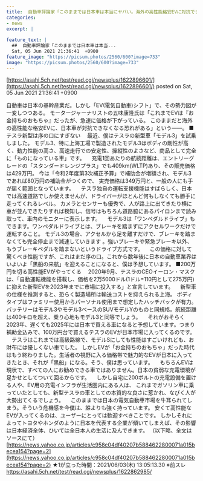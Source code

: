 ```yaml
---
title:  自動車評論家「このままでは日本車は本当にヤバい。海外の高性能格安EVに対抗できなくなる」★8  
categories:
- news
excerpt: |
  
feature_text: |
  ##  自動車評論家「このままでは日本車は本当...
  Sat, 05 Jun 2021 21:36:41  +0900
feature_image: "https://picsum.photos/2560/600?image=733"
image: "https://picsum.photos/2560/600?image=733"
---
```


[https://asahi.5ch.net/test/read.cgi/newsplus/1622896601/](https://asahi.5ch.net/test/read.cgi/newsplus/1622896601/)
posted on Sat, 05 Jun 2021 21:36:41  +0900

<!--more-->

自動車は日本の基幹産業だ。しかし「EV(電気自動車)シフト」で、その勢力図が一変しつつある。 モータージャーナリストの五味康隆氏は「これまでEVは『お金持ちのおもちゃ』だったが、急速に価格が下がっている。 このままだと海外の高性能な格安EVに、日本車が対抗できなくなる恐れがある」という——。 ■テスラ新型は序の口にすぎない 　最近、僕はテスラの新型車「モデル3」を試乗しました。 モデル3、特に上海工場で製造されたモデル3はボディの剛性が高く、動力性能の高さ、高速走行での安定性、操縦性のよさなど、商品として完全に「ものになっている車」です。 　充電1回あたりの航続距離は、エントリーグレードの「スタンダードレンジプラス」でも409km(WLTP)あり、その販売価格は429万円。 今は「令和2年度第3次補正予算」で補助金が増額され、モデル3であれば80万円の補助金がつくので、 実売価格は349万円と、一般の人にも手が届く範囲となっています。 　テスラ独自の運転支援機能はすばらしく、日本では高速道路でしか使えませんが、ドライバーがほとんど何もしなくても勝手に走ってくれるレベル。 カメラとセンサーも優秀で、人が路上に出てきたり横に車が並んできたりすれば検知し、信号はもちろん道路脇にあるパイロンまで読み取って、車内のモニターに表示します。 　モデル3は「ワンペダルドライブ」もできます。ワンペダルドライブとは、ブレーキを踏まずにアクセルワークだけで運転すること。 モデル3の場合、アクセルから足を離すだけで、ブレーキを踏まなくても完全停止まで減速していきます 。強いブレーキや緊急ブレーキ以外、もうブレーキペダルを踏まないというドライブ方式です。 　この価格に対して驚くべき性能ですが、これはまだ序の口。これから数年後に日本の自動車業界はいよいよ「黒船の来航」を迎えることになると、僕は予想しています。 ■200万円を切る高性能EVがやってくる 　2020年9月、テスラのCEOイーロン・マスクは、「自動運転機能を搭載し、価格を2万5000ドル(1ドル=110円として275万円)に抑えた新型EVを2023年までに市場に投入する」と宣言しています。 　新型車の仕様を推測すると、恐らく製造場所は輸送コストを抑えられる上海。 ボディタイプはファミリー使用からパーソナル使用まで想定したハッチバックが有力。 バッテリーはモデル3やモデル3ベースのSUVモデルYのものと同規格。航続距離は400キロを超え、乗り心地もモデル3と同等でしょう。 　それがおそらく2023年、遅くても2025年には日本で買える車になると予想しています。つまり補助金込みで、100万円台で買えるテスラのEVが日本市場に入ってくるのです。 　テスラはこれまでは高級路線で、モデルSにしても性能はすごいけれども、お財布には優しくない車でした。 しかしEVが「お金持ちのおもちゃ」だった時代はもう終わりました。生活者の視野に入る価格帯で魅力的なEVが日本に入ってきたとき、それが「黒船」になる。そう、僕は思っています。 　もちろんEVは現状で、すべての人にお勧めできる車ではありません。日本の貧弱な充電環境が足かせとしてついて回るからです。 　しかし自宅に200ボルトの充電設備を置ける人や、EV用の充電インフラが生活圏内にある人は、 これまでガソリン車に乗っていたとしても、新型テスラの車としての本質的な良さに惹かれ、なびく人が大勢出てくるでしょう。 　このままでは日本の電気自動車市場を牛耳られてしまう。そういう危機感を今僕は、誰よりも強く持っています。 安くて高性能なEVが入ってくるのは、ユーザーにとっては歓迎すべきことです。 しかしそれによってトヨタやホンダのように日本を代表する企業が傾いてしまえば、その影響は日本経済全体、ひいては全日本人の生活に及んできます。 （以下略、全文はソースにて） [https://news.yahoo.co.jp/articles/c958c04df40207b5884622800071a015becea154?page=2](https://news.yahoo.co.jp/articles/c958c04df40207b5884622800071a015becea154?page=2) ★1が立った時間：2021/06/03(木) 13:05:13.30 ※前スレ https://asahi.5ch.net/test/read.cgi/newsplus/1622862985/
